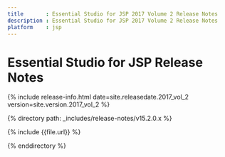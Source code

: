 ```yaml
---
title 		: Essential Studio for JSP 2017 Volume 2 Release Notes
description : Essential Studio for JSP 2017 Volume 2 Release Notes
platform    : jsp
---
```


# Essential Studio for JSP Release Notes  

{% include release-info.html date=site.releasedate.2017_vol_2 version=site.version.2017_vol_2 %} 

{% directory path: _includes/release-notes/v15.2.0.x %}

{% include {{file.url}} %}

{% enddirectory %}